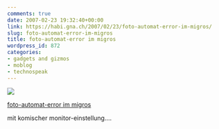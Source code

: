```yaml
---
comments: true
date: 2007-02-23 19:32:40+00:00
link: https://habi.gna.ch/2007/02/23/foto-automat-error-im-migros/
slug: foto-automat-error-im-migros
title: foto-automat-error im migros
wordpress_id: 872
categories:
- gadgets and gizmos
- moblog
- technospeak
---
```



 [![](https://static.flickr.com/188/400017499_49e506c2a7_m.jpg)](https://www.flickr.com/photos/habi/400017499/)
   

 
  [foto-automat-error im migros](https://www.flickr.com/photos/habi/400017499/)
    

 



mit komischer monitor-einstellung....
  

